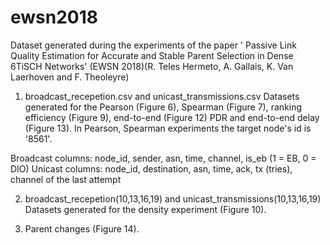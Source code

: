 # ewsn2018
Dataset generated during the experiments of the paper ' Passive Link Quality Estimation for Accurate and Stable Parent Selection in Dense 6TiSCH Networks' (EWSN 2018)(R. Teles Hermeto, A. Gallais, K. Van Laerhoven and F. Theoleyre)

1. broadcast_recepetion.csv and unicast_transmissions.csv
Datasets generated for the Pearson (Figure 6), Spearman (Figure 7), ranking efficiency (Figure 9), end-to-end (Figure 12) PDR and end-to-end delay (Figure 13). In Pearson, Spearman experiments the target node's id is '8561'.

Broadcast columns: node_id, sender, asn, time, channel, is_eb (1 = EB, 0 = DIO)
Unicast columns: node_id, destination, asn, time, ack, tx (tries), channel of the last attempt


2. broadcast_recepetion(10,13,16,19) and unicast_transmissions(10,13,16,19)
Datasets generated for the density experiment (Figure 10).

3. Parent changes (Figure 14).
